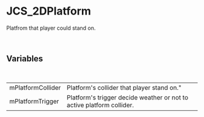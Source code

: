 <!--
   - $File: JCS_2DPlatform.html $
   - $Date: 2018-10-01 19:58:53 $
   - $Revision: $
   - $Creator: Jen-Chieh Shen $
   - $Notice: See LICENSE.txt for modification and distribution information
   -                   Copyright © 2018 by Shen, Jen-Chieh $
-->


<div id="content-header">
  <h1>JCS_2DPlatform</h1>
</div>

<p>
  Platfrom that player could stand on.
</p>


<br/>
<h2>Variables</h2>
<br/>

<table>
  <tr>
    <td>mPlatformCollider</td>
    <td>Platform's collider that player stand on."</td>
  </tr>
  <tr>
    <td>mPlatformTrigger</td>
    <td>Platform's trigger decide weather or not to active platform collider.</td>
  </tr>
</table>
